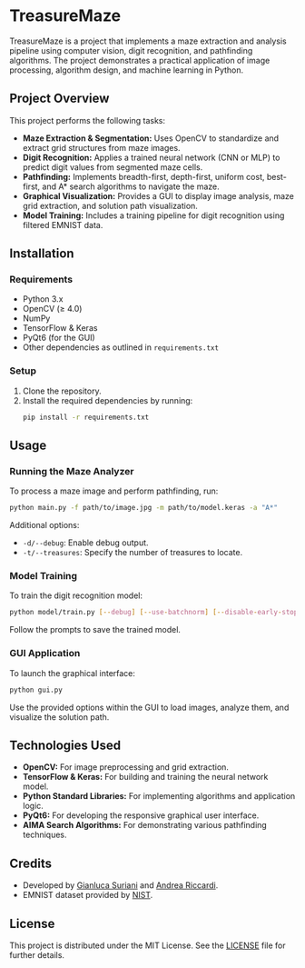 # TreasureMaze
TreasureMaze is a project that implements a maze extraction and analysis pipeline using computer vision, digit recognition, and pathfinding algorithms. The project demonstrates a practical application of image processing, algorithm design, and machine learning in Python.

## Project Overview
This project performs the following tasks:
- **Maze Extraction & Segmentation:** Uses OpenCV to standardize and extract grid structures from maze images.
- **Digit Recognition:** Applies a trained neural network (CNN or MLP) to predict digit values from segmented maze cells.
- **Pathfinding:** Implements breadth-first, depth-first, uniform cost, best-first, and A* search algorithms to navigate the maze.
- **Graphical Visualization:** Provides a GUI to display image analysis, maze grid extraction, and solution path visualization.
- **Model Training:** Includes a training pipeline for digit recognition using filtered EMNIST data.

## Installation

### Requirements
- Python 3.x  
- OpenCV (≥ 4.0)  
- NumPy  
- TensorFlow & Keras  
- PyQt6 (for the GUI)  
- Other dependencies as outlined in `requirements.txt`

### Setup
1. Clone the repository.
2. Install the required dependencies by running:
   ```bash
   pip install -r requirements.txt
   ```

## Usage

### Running the Maze Analyzer
To process a maze image and perform pathfinding, run:
```bash
python main.py -f path/to/image.jpg -m path/to/model.keras -a "A*"
```
Additional options:
- `-d/--debug`: Enable debug output.
- `-t/--treasures`: Specify the number of treasures to locate.

### Model Training
To train the digit recognition model:
```bash
python model/train.py [--debug] [--use-batchnorm] [--disable-early-stopping]
```
Follow the prompts to save the trained model.

### GUI Application
To launch the graphical interface:
```bash
python gui.py
```
Use the provided options within the GUI to load images, analyze them, and visualize the solution path.

## Technologies Used
- **OpenCV:** For image preprocessing and grid extraction.
- **TensorFlow & Keras:** For building and training the neural network model.
- **Python Standard Libraries:** For implementing algorithms and application logic.
- **PyQt6:** For developing the responsive graphical user interface.
- **AIMA Search Algorithms:** For demonstrating various pathfinding techniques.

## Credits
- Developed by [Gianluca Suriani](@LukeGotBored) and [Andrea Riccardi](@andr3wpixel).
- EMNIST dataset provided by [NIST](https://www.nist.gov/itl/iad/image-group/emnist-dataset).

## License
This project is distributed under the MIT License. See the [LICENSE](LICENSE) file for further details.